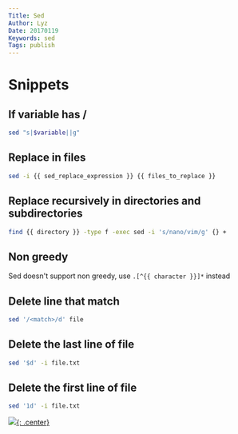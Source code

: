 ```yaml
---
Title: Sed
Author: Lyz
Date: 20170119
Keywords: sed
Tags: publish
---
```


# Snippets

## If variable has /

```bash
sed "s|$variable||g"
```

## Replace in files

```bash
sed -i {{ sed_replace_expression }} {{ files_to_replace }}
```

## Replace recursively in directories and subdirectories

```bash
find {{ directory }} -type f -exec sed -i 's/nano/vim/g' {} +
```

## Non greedy

Sed doesn't support non greedy, use `.[^{{ character }}]*` instead

## Delete line that match

```bash
sed '/<match>/d' file
```

## Delete the last line of file

```bash
sed '$d' -i file.txt
```

## Delete the first line of file

```bash
sed '1d' -i file.txt
```
[![](not-by-ai.svg){: .center}](https://notbyai.fyi)
